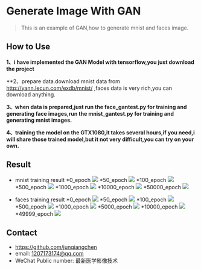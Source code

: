 # Generate Image With GAN
> This is an example of GAN,how to generate mnist and faces image.

## How to Use

**1、i have implemented the GAN Model with tensorflow,you just download the project**

**2、prepare data.download mnist data from http://yann.lecun.com/exdb/mnist/ ,faces data is very rich,you can download anything.

**3、when data is prepared,just run the face_gantest.py for training and generating face images,run the mnist_gantest.py for training and generating mnist images.**

**4、training the model on the GTX1080,it takes several hours,if you need,i will share those trained model,but it not very difficult,you can try on your own.**


## Result

* mnist training result
*0_epoch
![](mnistsample_0_epoch.png)
*50_epoch
![](mnistsample_50_epoch.png)
*100_epoch
![](mnistsample_100_epoch.png)
*500_epoch
![](mnistsample_500_epoch.png)
*1000_epoch
![](mnistsample_1000_epoch.png)
*10000_epoch
![](mnistsample_10000_epoch.png)
*50000_epoch
![](mnistsample_50000_epoch.png)

* faces training result
*0_epoch
![](sampleface_0_epoch.png)
*50_epoch
![](sampleface_50_epoch.png)
*100_epoch
![](sampleface_100_epoch.png)
*500_epoch
![](sampleface_500_epoch.png)
*1000_epoch
![](sampleface_1000_epoch.png)
*5000_epoch
![](sampleface_5000_epoch.png)
*10000_epoch
![](sampleface_10000_epoch.png)
*49999_epoch
![](sampleface_49999_epoch.png)

## Contact
* https://github.com/junqiangchen
* email: 1207173174@qq.com
* WeChat Public number: 最新医学影像技术
